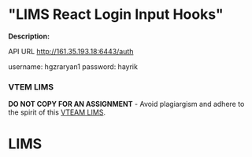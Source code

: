 # "LIMS React Login Input Hooks"

**Description:**

API URL
http://161.35.193.18:6443/auth

username: hgzraryan1
password: hayrik


### VTEM LIMS

**DO NOT COPY FOR AN ASSIGNMENT** - Avoid plagiargism and adhere to the spirit of this [VTEAM LIMS](https://www.vteam.am/policy/).
# LIMS
